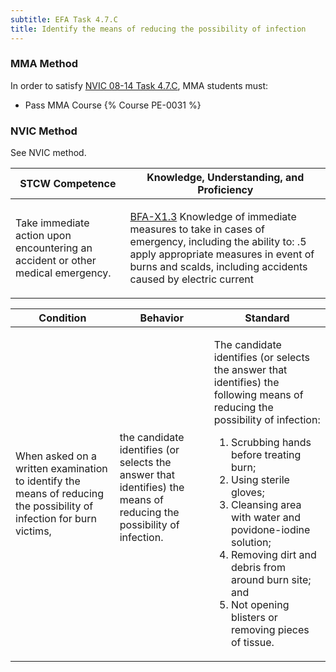 ```yaml
---
subtitle: EFA Task 4.7.C 
title: Identify the means of reducing the possibility of infection
---
```



### MMA Method

In order to satisfy  [NVIC 08-14  Task  4.7.C](/stcw23/assets/images/nvic-08-14.pdf), MMA students must:

* Pass MMA Course {% Course PE-0031 %}


### NVIC Method

<a onclick="togglevisibility('nvic_methods')" >See NVIC method.</a>

<div id='nvic_methods' class='hide'>

<table>
<thead>
<tr>
<th class='forty'> STCW Competence </th>
<th class='sixty'> Knowledge, Understanding, and Proficiency </th>
</tr>
</thead>




<tbody>
<tr><td markdown='1'>

Take immediate action upon encountering an accident or other medical emergency.

</td><td markdown='1'>

[BFA-X1.3](../../tables/613.html#BFA-X1.3) Knowledge of immediate measures to take in cases of emergency, including the ability to:
.5  apply appropriate measures in event of burns and scalds, including accidents caused by electric current

</td></tr>


</tbody>
</table>


<table>
<thead>
<tr><th class='twenty'>  Condition </th><th class='twenty'> Behavior </th><th  class='sixty'>Standard </th></tr>
</thead>
<tbody >



<tr><td markdown='1'>

When asked on a written examination to identify the means of reducing the possibility of infection for burn victims,

</td><td markdown='1'>

the candidate identifies (or selects the answer that identifies) the means of reducing the possibility of infection.

<br>

<div class="tooltip">
<span class="tooltiptext">
</span>
</div>


</td><td markdown='1'>

The candidate identifies (or selects the answer that identifies) the following means of reducing the possibility of infection:
 
1.  Scrubbing hands before treating burn; 
2.  Using sterile gloves; 
3.  Cleansing area with water and povidone-iodine solution; 
4.  Removing dirt and debris from around burn site; and 
5.  Not opening blisters or removing pieces of tissue.

</td></tr>
</tbody>
</table>
</div>
